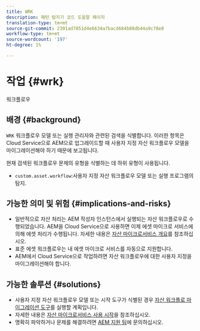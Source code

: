 ```yaml
---
title: WRK
description: 패턴 탐지기 코드 도움말 페이지
translation-type: tm+mt
source-git-commit: 2391ad7851d4e6634a7bacd684b08db44a9c78e8
workflow-type: tm+mt
source-wordcount: '197'
ht-degree: 1%

---
```



# 작업 {#wrk}

워크플로우

## 배경 {#background}

`WRK` 워크플로우 모델 또는 실행 관리자와 관련된 검색을 식별합니다. 이러한 항목은 Cloud Service으로 AEM으로 업그레이드할 때 사용자 지정 자산 워크플로우 모델을 마이그레이션해야 하기 때문에 보고됩니다.

현재 검색된 워크플로우 문제의 유형을 식별하는 데 하위 유형이 사용됩니다.

* `custom.asset.workflow`:사용자 지정 자산 워크플로우 모델 또는 실행 프로그램의 탐지.

## 가능한 의미 및 위험 {#implications-and-risks}

* 일반적으로 자산 처리는 AEM 작성자 인스턴스에서 실행되는 자산 워크플로우로 수행되었습니다. AEM을 Cloud Service으로 사용하면 이제 에셋 마이크로 서비스에 의해 에셋 처리가 수행됩니다. 자세한 내용은 [자산 마이크로서비스 개요](https://experienceleague.adobe.com/docs/experience-manager-cloud-service/assets/asset-microservices-overview.html)를 참조하십시오.
* 표준 에셋 워크플로우는 내 에셋 마이크로 서비스를 자동으로 지원합니다.
* AEM에서 Cloud Service으로 작업하려면 자산 워크플로우에 대한 사용자 지정을 마이그레이션해야 합니다.

## 가능한 솔루션 {#solutions}

* 사용자 지정 자산 워크플로우 모델 또는 시작 도구가 식별된 경우 [자산 워크플로 마이그레이션 도구](https://experienceleague.adobe.com/docs/experience-manager-cloud-service/moving/refactoring-tools/asset-workflow-migration-tool.html)를 실행할 계획입니다.
* 자세한 내용은 [자산 마이크로서비스 사용 시작](https://experienceleague.adobe.com/docs/experience-manager-cloud-service/assets/manage/asset-microservices-configure-and-use.html)을 참조하십시오.
* 명확히 파악하거나 문제를 해결하려면 [AEM 지원 팀](https://helpx.adobe.com/enterprise/using/support-for-experience-cloud.html)에 문의하십시오.
